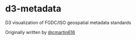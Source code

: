# d3-metadata
D3 visualization of FGDC/ISO geospatial metadata standards

Originally written by [@cmartin616](https://github.com/cmartin616)
